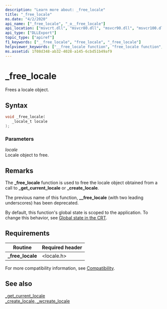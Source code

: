```yaml
---
description: "Learn more about: _free_locale"
title: "_free_locale"
ms.date: "4/2/2020"
api_name: ["_free_locale", "_o__free_locale"]
api_location: ["msvcrt.dll", "msvcr80.dll", "msvcr90.dll", "msvcr100.dll", "msvcr100_clr0400.dll", "msvcr110.dll", "msvcr110_clr0400.dll", "msvcr120.dll", "msvcr120_clr0400.dll", "ucrtbase.dll", "api-ms-win-crt-locale-l1-1-0.dll", "api-ms-win-crt-private-l1-1-0.dll"]
api_type: ["DLLExport"]
topic_type: ["apiref"]
f1_keywords: ["__free_locale", "free_locale", "_free_locale"]
helpviewer_keywords: ["__free_locale function", "free_locale function", "locales, freeing", "_free_locale function"]
ms.assetid: 1f08d348-ab32-4028-a145-6cbd51b49af9
---
```

# _free_locale

Frees a locale object.

## Syntax

```C
void _free_locale(
   _locale_t locale
);
```

### Parameters

*locale*<br/>
Locale object to free.

## Remarks

The **_free_locale** function is used to free the locale object obtained from a call to **_get_current_locale** or **_create_locale**.

The previous name of this function, **__free_locale** (with two leading underscores) has been deprecated.

By default, this function's global state is scoped to the application. To change this behavior, see [Global state in the CRT](../global-state.md).

## Requirements

|**Routine**|Required header|
|---------------|---------------------|
|**_free_locale**|\<locale.h>|

For more compatibility information, see [Compatibility](../compatibility.md).

## See also

[_get_current_locale](get-current-locale.md)\
[_create_locale, _wcreate_locale](create-locale-wcreate-locale.md)
